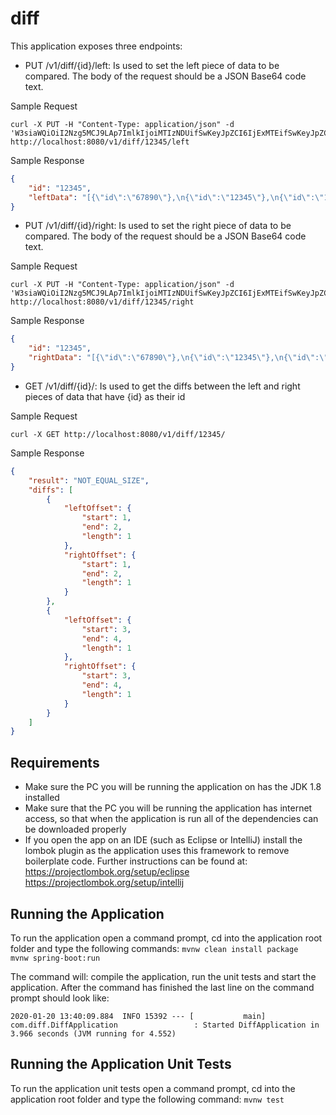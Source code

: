 # diff

This application exposes three endpoints:

* PUT /v1/diff/{id}/left: Is used to set the left piece of data to be compared. The body of the request should be a JSON Base64 code text.<br/>

Sample Request<br/>

```
curl -X PUT -H "Content-Type: application/json" -d 'W3siaWQiOiI2Nzg5MCJ9LAp7ImlkIjoiMTIzNDUifSwKeyJpZCI6IjExMTEifSwKeyJpZCI6IjIyMjIifV0=' http://localhost:8080/v1/diff/12345/left
```

Sample Response<br/>
```json
{
    "id": "12345",
    "leftData": "[{\"id\":\"67890\"},\n{\"id\":\"12345\"},\n{\"id\":\"1111\"},\n{\"id\":\"2222\"}]"
}
```

* PUT /v1/diff/{id}/right:  Is used to set the right piece of data to be compared. The body of the request should be a JSON Base64 code text.<br/>

Sample Request<br/>

```
curl -X PUT -H "Content-Type: application/json" -d 'W3siaWQiOiI2Nzg5MCJ9LAp7ImlkIjoiMTIzNDUifSwKeyJpZCI6IjExMTEifSwKeyJpZCI6IjIyMjIifV0=' http://localhost:8080/v1/diff/12345/right
```

Sample Response<br/>
```json
{
    "id": "12345",
    "rightData": "[{\"id\":\"67890\"},\n{\"id\":\"12345\"},\n{\"id\":\"1111\"},\n{\"id\":\"2222\"}]"
}
```

* GET /v1/diff/{id}/: Is used to get the diffs between the left and right pieces of data that have {id} as their id

Sample Request<br/>

```
curl -X GET http://localhost:8080/v1/diff/12345/
```

Sample Response<br/>
```json
{
    "result": "NOT_EQUAL_SIZE",
    "diffs": [
        {
            "leftOffset": {
                "start": 1,
                "end": 2,
                "length": 1
            },
            "rightOffset": {
                "start": 1,
                "end": 2,
                "length": 1
            }
        },
        {
            "leftOffset": {
                "start": 3,
                "end": 4,
                "length": 1
            },
            "rightOffset": {
                "start": 3,
                "end": 4,
                "length": 1
            }
        }
    ]
}
```

## Requirements

- Make sure the PC you will be running the application on has the JDK 1.8 installed
- Make sure that the PC you will be running the application has internet access, so that when the application is run all of the dependencies can be downloaded properly
- If you open the app on an IDE (such as Eclipse or IntelliJ) install the lombok
plugin as the application uses this framework to remove boilerplate code. Further instructions can be found at:
    https://projectlombok.org/setup/eclipse
    https://projectlombok.org/setup/intellij

## Running the Application

To run the application open a command prompt, cd into the application root folder and type the following commands:
    ```mvnw clean install package```<br/>
    ```mvnw spring-boot:run```

The command will: compile the application, run the unit tests and start the application. After the command has finished
the last line on the command prompt should look like:

```2020-01-20 13:40:09.884  INFO 15392 --- [           main] com.diff.DiffApplication                 : Started DiffApplication in 3.966 seconds (JVM running for 4.552)```

## Running the Application Unit Tests

To run the application unit tests open a command prompt, cd into the application root folder and type the following command:
    ```mvnw test```
